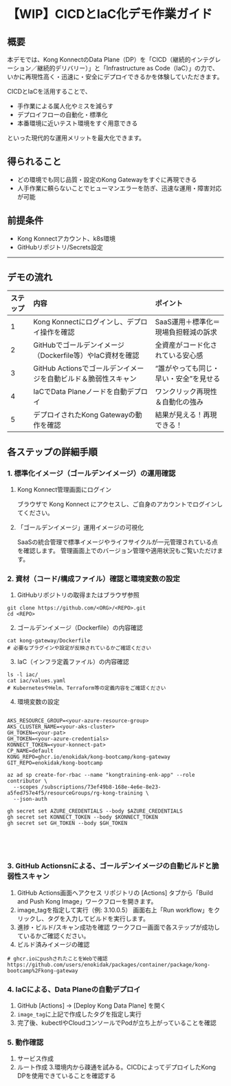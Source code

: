 # 【WIP】CICDとIaC化デモ作業ガイド

## 概要
本デモでは、Kong KonnectのData Plane（DP）を「CICD（継続的インテグレーション／継続的デリバリー）」と「Infrastructure as Code（IaC）」の力で、いかに再現性高く・迅速に・安全にデプロイできるかを体験していただきます。

CICDとIaCを活用することで、
- 手作業による属人化やミスを減らす
- デプロイフローの自動化・標準化
- 本番環境に近いテスト環境をすぐ用意できる

といった現代的な運用メリットを最大化できます。

## 得られること
- どの環境でも同じ品質・設定のKong Gatewayをすぐに再現できる
- 人手作業に頼らないことでヒューマンエラーを防ぎ、迅速な運用・障害対応が可能

## 前提条件
- Kong Konnectアカウント、k8s環境
- GitHubリポジトリ/Secrets設定

---

## デモの流れ
| ステップ | 内容                                       | ポイント                 |
| :--- | :--------------------------------------- | :------------------- |
| 1    | Kong Konnectにログインし、デプロイ操作を確認 | SaaS運用＋標準化＝現場負担軽減の訴求 |
| 2    | GitHubでゴールデンイメージ（Dockerfile等）やIaC資材を確認   | 全資産がコード化されている安心感     |
| 3    | GitHub Actionsでゴールデンイメージを自動ビルド＆脆弱性スキャン   | “誰がやっても同じ・早い・安全”を見せる |
| 4    | IaCでData Planeノードを自動デプロイ                 | ワンクリック再現性＆自動化の強み     |
| 5    | デプロイされたKong Gatewayの動作を確認                | 結果が見える！再現できる！        |


## 各ステップの詳細手順

### 1. 標準化イメージ（ゴールデンイメージ）の運用確認
1. Kong Konnect管理画面にログイン
   
   ブラウザで Kong Konnect にアクセスし、ご自身のアカウントでログインしてください。
3. 「ゴールデンイメージ」運用イメージの可視化

   SaaSの統合管理で標準イメージやライフサイクルが一元管理されている点を確認します。
   管理画面上でのバージョン管理や適用状況もご覧いただけます。

### 2.  資材（コード/構成ファイル）確認と環境変数の設定
1. GitHubリポジトリの取得またはブラウザ参照
```
git clone https://github.com/<ORG>/<REPO>.git
cd <REPO>
```

2. ゴールデンイメージ（Dockerfile）の内容確認
```
cat kong-gateway/Dockerfile
# 必要なプラグインや設定が反映されているかご確認ください
```

3. IaC（インフラ定義ファイル）の内容確認
```
ls -l iac/
cat iac/values.yaml
# KubernetesやHelm、Terraform等の定義内容をご確認ください
```

4. 環境変数の設定
```

AKS_RESOURCE_GROUP=<your-azure-resource-group>
AKS_CLUSTER_NAME=<your-aks-cluster>
GH_TOKEN=<your-pat>
GH_TOKEN=<your-azure-credentials>
KONNECT_TOKEN=<your-konnect-pat>
CP_NAME=default
KONG_REPO=ghcr.io/enokidak/kong-bootcamp/kong-gateway
GIT_REPO=enokidak/kong-bootcamp

az ad sp create-for-rbac --name "kongtraining-enk-app" --role contributor \
  --scopes /subscriptions/73ef49b8-168e-4e6e-8e23-a5fed757e4f5/resourceGroups/rg-kong-training \
  --json-auth

gh secret set AZURE_CREDENTIALS --body $AZURE_CREDENTIALS
gh secret set KONNECT_TOKEN --body $KONNECT_TOKEN
gh secret set GH_TOKEN --body $GH_TOKEN





```

### 3. GitHub Actionsnによる、ゴールデンイメージの自動ビルドと脆弱性スキャン
1. GitHub Actions画面へアクセス
   リポジトリの [Actions] タブから「Build and Push Kong Image」ワークフローを開きます。
2. image_tagを指定して実行（例: 3.10.0.5）
   画面右上「Run workflow」をクリックし、タグを入力してビルドを実行します。
3. 進捗・ビルド/スキャン成功を確認
   ワークフロー画面で各ステップが成功しているかご確認ください。
4. ビルド済みイメージの確認
```
# ghcr.ioにpushされたことをWebで確認
https://github.com/users/enokidak/packages/container/package/kong-bootcamp%2Fkong-gateway
```

### 4. IaCによる、Data Planeの自動デプロイ
1. GitHub [Actions] → [Deploy Kong Data Plane] を開く
2. `image_tag`に上記で作成したタグを指定し実行
3. 完了後、kubectlやCloudコンソールでPodが立ち上がっていることを確認

### 5. 動作確認
1. サービス作成
2. ルート作成
3.環境内から疎通を試みる。CICDによってデプロイしたKong DPを使用できていることを確認する

